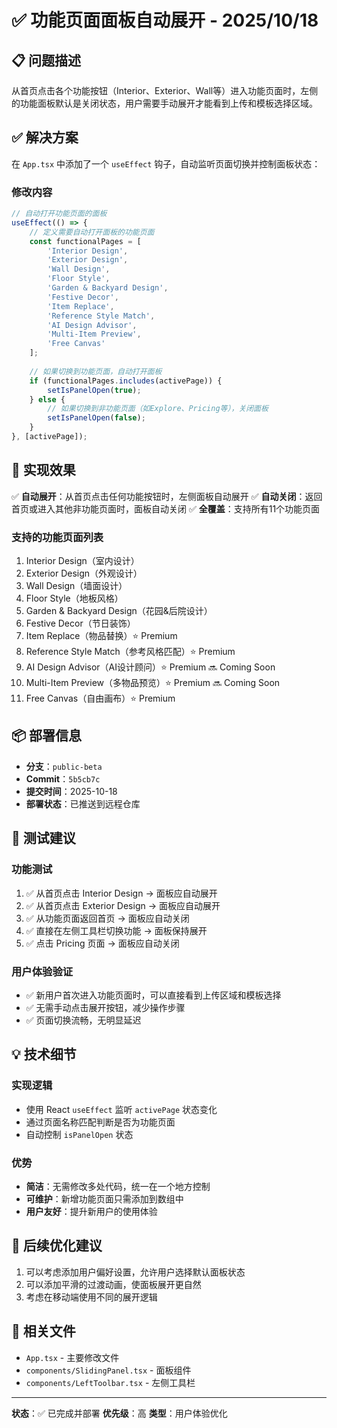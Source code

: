 # ✅ 功能页面面板自动展开 - 2025/10/18

## 📋 问题描述

从首页点击各个功能按钮（Interior、Exterior、Wall等）进入功能页面时，左侧的功能面板默认是关闭状态，用户需要手动展开才能看到上传和模板选择区域。

## ✅ 解决方案

在 `App.tsx` 中添加了一个 `useEffect` 钩子，自动监听页面切换并控制面板状态：

### 修改内容

```typescript
// 自动打开功能页面的面板
useEffect(() => {
    // 定义需要自动打开面板的功能页面
    const functionalPages = [
        'Interior Design',
        'Exterior Design', 
        'Wall Design',
        'Floor Style',
        'Garden & Backyard Design',
        'Festive Decor',
        'Item Replace',
        'Reference Style Match',
        'AI Design Advisor',
        'Multi-Item Preview',
        'Free Canvas'
    ];
    
    // 如果切换到功能页面，自动打开面板
    if (functionalPages.includes(activePage)) {
        setIsPanelOpen(true);
    } else {
        // 如果切换到非功能页面（如Explore、Pricing等），关闭面板
        setIsPanelOpen(false);
    }
}, [activePage]);
```

## 🎯 实现效果

✅ **自动展开**：从首页点击任何功能按钮时，左侧面板自动展开
✅ **自动关闭**：返回首页或进入其他非功能页面时，面板自动关闭
✅ **全覆盖**：支持所有11个功能页面

### 支持的功能页面列表

1. Interior Design（室内设计）
2. Exterior Design（外观设计）
3. Wall Design（墙面设计）
4. Floor Style（地板风格）
5. Garden & Backyard Design（花园&后院设计）
6. Festive Decor（节日装饰）
7. Item Replace（物品替换）⭐ Premium
8. Reference Style Match（参考风格匹配）⭐ Premium
9. AI Design Advisor（AI设计顾问）⭐ Premium 🔜 Coming Soon
10. Multi-Item Preview（多物品预览）⭐ Premium 🔜 Coming Soon
11. Free Canvas（自由画布）⭐ Premium

## 📦 部署信息

- **分支**：`public-beta`
- **Commit**：`5b5cb7c`
- **提交时间**：2025-10-18
- **部署状态**：已推送到远程仓库

## 🧪 测试建议

### 功能测试
1. ✅ 从首页点击 Interior Design → 面板应自动展开
2. ✅ 从首页点击 Exterior Design → 面板应自动展开
3. ✅ 从功能页面返回首页 → 面板应自动关闭
4. ✅ 直接在左侧工具栏切换功能 → 面板保持展开
5. ✅ 点击 Pricing 页面 → 面板应自动关闭

### 用户体验验证
- ✅ 新用户首次进入功能页面时，可以直接看到上传区域和模板选择
- ✅ 无需手动点击展开按钮，减少操作步骤
- ✅ 页面切换流畅，无明显延迟

## 💡 技术细节

### 实现逻辑
- 使用 React `useEffect` 监听 `activePage` 状态变化
- 通过页面名称匹配判断是否为功能页面
- 自动控制 `isPanelOpen` 状态

### 优势
- **简洁**：无需修改多处代码，统一在一个地方控制
- **可维护**：新增功能页面只需添加到数组中
- **用户友好**：提升新用户的使用体验

## 🔄 后续优化建议

1. 可以考虑添加用户偏好设置，允许用户选择默认面板状态
2. 可以添加平滑的过渡动画，使面板展开更自然
3. 考虑在移动端使用不同的展开逻辑

## 📝 相关文件

- `App.tsx` - 主要修改文件
- `components/SlidingPanel.tsx` - 面板组件
- `components/LeftToolbar.tsx` - 左侧工具栏

---

**状态**：✅ 已完成并部署
**优先级**：高
**类型**：用户体验优化



